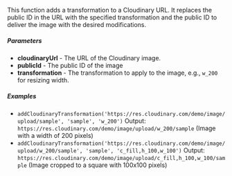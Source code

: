 This function adds a transformation to a Cloudinary URL. It replaces the public ID in the URL with the specified transformation and the public ID to deliver the image with the desired modifications.

##### Parameters
* **cloudinaryUrl** - The URL of the Cloudinary image.
* **publicId** - The public ID of the image
* **transformation** - The transformation to apply to the image, e.g., `w_200` for resizing width.

##### Examples
* `addCloudinaryTransformation('https://res.cloudinary.com/demo/image/upload/sample', 'sample', 'w_200')` Output: `https://res.cloudinary.com/demo/image/upload/w_200/sample` (Image with a width of 200 pixels)
* `addCloudinaryTransformation('https://res.cloudinary.com/demo/image/upload/w_200/sample', 'sample', 'c_fill,h_100,w_100')` Output: `https://res.cloudinary.com/demo/image/upload/c_fill,h_100,w_100/sample` (Image cropped to a square with 100x100 pixels) 
